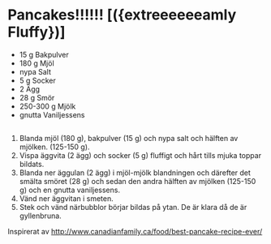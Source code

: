 # Pancakes!!!!!! [({extreeeeeeamly Fluffy})]

* 15 g Bakpulver
* 180 g Mjöl
* nypa Salt
* 5 g Socker
* 2 Ägg
* 28 g Smör
* 250-300 g Mjölk
* gnutta Vaniljessens

## 
1. Blanda mjöl (180 g), bakpulver (15 g) och nypa salt och hälften av mjölken.
(125-150 g).
1. Vispa äggvita (2 ägg) och socker (5 g) fluffigt och hårt tills mjuka toppar
bildats.
1. Blanda ner äggulan (2 ägg) i mjöl-mjölk blandningen och därefter det smälta
smöret (28 g) och sedan den andra hälften av mjölken (125-150 g) och en gnutta
vaniljessens.
1. Vänd ner äggvitan i smeten.
1. Stek och vänd närbubblor börjar bildas på ytan. De är klara då de är
gyllenbruna.

Inspirerat av http://www.canadianfamily.ca/food/best-pancake-recipe-ever/ 

